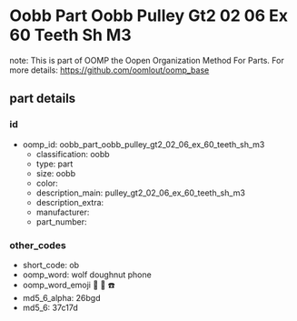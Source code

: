 # Oobb Part Oobb Pulley Gt2 02 06 Ex 60 Teeth Sh M3  

note: This is part of OOMP the Oopen Organization Method For Parts. For more details: https://github.com/oomlout/oomp_base

##  part details





### id
* oomp_id: oobb_part_oobb_pulley_gt2_02_06_ex_60_teeth_sh_m3
  * classification: oobb
  * type: part
  * size: oobb
  * color: 
  * description_main: pulley_gt2_02_06_ex_60_teeth_sh_m3
  * description_extra: 
  * manufacturer: 
  * part_number: 

### other_codes
* short_code: ob
* oomp_word: wolf doughnut phone
* oomp_word_emoji :wolf: :doughnut: :phone:
* md5_6_alpha: 26bgd
* md5_6: 37c17d